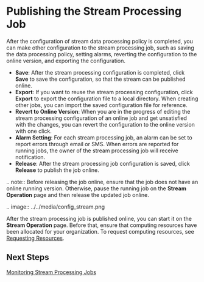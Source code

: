 # Publishing the Stream Processing Job

After the configuration of stream data processing policy is completed, you can make other configuration to the stream processing job, such as saving the data processing policy, setting alarms, reverting the configuration to the online version, and exporting the configuration.

- **Save**: After the stream processing configuration is completed, click **Save** to save the configuration, so that the stream can be published online.
- **Export**: If you want to reuse the stream processing configuration, click **Export** to export the configuration file to a local directory. When creating other jobs, you can import the saved configuration file for reference.
- **Revert to Online Version**: When you are in the progress of editing the stream processing configuration of an online job and get unsatisfied with the changes, you can revert the configuration to the online version with one click.
- **Alarm Setting**: For each stream processing job, an alarm can be set to report errors through email or SMS. When errors are reported for running jobs, the owner of the stream processing job will receive notification.
- **Release**: After the stream processing job configuration is saved, click **Release** to publish the job online.

.. note:: Before releasing the job online, ensure that the job does not have an online running version. Otherwise, pause the running job on the **Stream Operation** page and then release the updated job online.

.. image:: ../../media/config_stream.png

After the stream processing job is published online, you can start it on the **Stream Operation** page. Before that, ensure that computing resources have been allocated for your organization. To request computing resources, see [Requesting Resources](/docs/enos/en/latest/resourcemanagement/getstarted.html).

## Next Steps

[Monitoring Stream Processing Jobs](monitoring_job)
